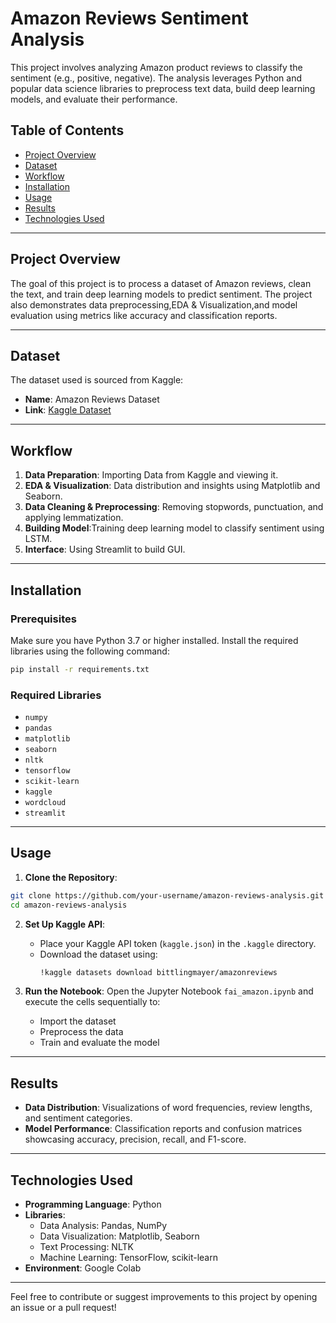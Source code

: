 
# Amazon Reviews Sentiment Analysis

This project involves analyzing Amazon product reviews to classify the sentiment (e.g., positive, negative). The analysis leverages Python and popular data science libraries to preprocess text data, build deep learning models, and evaluate their performance.

## Table of Contents
- [Project Overview](#project-overview)
- [Dataset](#dataset)
- [Workflow](#Workflow)
- [Installation](#installation)
- [Usage](#usage)
- [Results](#results)
- [Technologies Used](#technologies-used)

---

## Project Overview
The goal of this project is to process a dataset of Amazon reviews, clean the text, and train deep learning models to predict sentiment. The project also demonstrates data preprocessing,EDA & Visualization,and model evaluation using metrics like accuracy and classification reports.

---

## Dataset
The dataset used is sourced from Kaggle:
- **Name**: Amazon Reviews Dataset
- **Link**: [Kaggle Dataset](https://www.kaggle.com/bittlingmayer/amazonreviews)

---

## Workflow
1. **Data Preparation**: Importing Data from Kaggle and viewing it.
2. **EDA & Visualization**: Data distribution and insights using Matplotlib and Seaborn.
3. **Data Cleaning & Preprocessing**: Removing stopwords, punctuation, and applying lemmatization.
4. **Building Model**:Training deep learning model to classify sentiment using LSTM. 
5. **Interface**: Using Streamlit to build GUI.

---

## Installation
### Prerequisites
Make sure you have Python 3.7 or higher installed. Install the required libraries using the following command:

```bash
pip install -r requirements.txt
```

### Required Libraries
- `numpy`
- `pandas`
- `matplotlib`
- `seaborn`
- `nltk`
- `tensorflow`
- `scikit-learn`
- `kaggle`
- `wordcloud`
- `streamlit`

---

## Usage
1. **Clone the Repository**:

```bash
git clone https://github.com/your-username/amazon-reviews-analysis.git
cd amazon-reviews-analysis
```

2. **Set Up Kaggle API**:
   - Place your Kaggle API token (`kaggle.json`) in the `.kaggle` directory.
   - Download the dataset using:
     ```bash
     !kaggle datasets download bittlingmayer/amazonreviews
     ```

3. **Run the Notebook**:
   Open the Jupyter Notebook `fai_amazon.ipynb` and execute the cells sequentially to:
   - Import the dataset
   - Preprocess the data
   - Train and evaluate the model

---

## Results
- **Data Distribution**: Visualizations of word frequencies, review lengths, and sentiment categories.
- **Model Performance**: Classification reports and confusion matrices showcasing accuracy, precision, recall, and F1-score.

---

## Technologies Used
- **Programming Language**: Python
- **Libraries**:
  - Data Analysis: Pandas, NumPy
  - Data Visualization: Matplotlib, Seaborn
  - Text Processing: NLTK
  - Machine Learning: TensorFlow, scikit-learn
- **Environment**: Google Colab

---

Feel free to contribute or suggest improvements to this project by opening an issue or a pull request!
